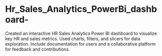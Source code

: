 # Hr_Sales_Analytics_PowerBi_dashboard-
Created an interactive HR Sales Analytics Power BI dashboard to visualize key HR and sales metrics. Used charts, filters, and slicers for data exploration. Include documentation for users and a collaborative platform for feedback and contributions.
